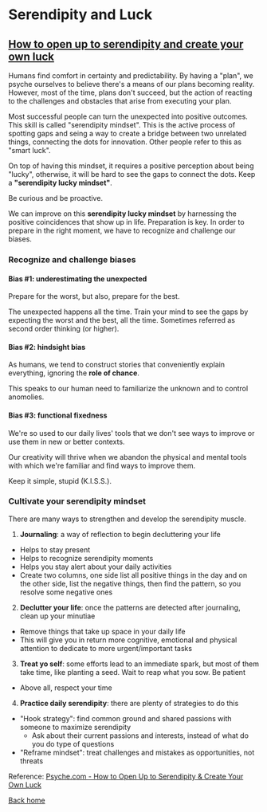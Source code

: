 # Serendipity and Luck

## [How to open up to serendipity and create your own luck](https://psyche.co/guides/how-to-open-up-to-serendipity-and-create-your-own-luck)

Humans find comfort in certainty and predictability. By having a "plan", we psyche ourselves to believe there's a means of our plans becoming reality. However, most of the time, plans don't succeed, but the action of reacting to the challenges and obstacles that arise from executing your plan.

Most successful people can turn the unexpected into positive outcomes. This skill is called "serendipity mindset". This is the active process of spotting gaps and seing a way to create a bridge between two unrelated things, connecting the dots for innovation. Other people refer to this as "smart luck".

On top of having this mindset, it requires a positive perception about being "lucky", otherwise, it will be hard to see the gaps to connect the dots. Keep a **"serendipity lucky mindset"**.

Be curious and be proactive.

We can improve on this **serendipity lucky mindset** by harnessing the positive coincidences that show up in life. Preparation is key. In order to prepare in the right moment, we have to recognize and challenge our biases.

### Recognize and challenge biases

#### Bias #1: underestimating the unexpected

Prepare for the worst, but also, prepare for the best.

The unexpected happens all the time. Train your mind to see the gaps by expecting the worst and the best, all the time. Sometimes referred as second order thinking (or higher).

#### Bias #2: hindsight bias

As humans, we tend to construct stories that conveniently explain everything, ignoring the **role of chance**.

This speaks to our human need to familiarize the unknown and to control anomolies.

#### Bias #3: functional fixedness

We're so used to our daily lives' tools that we don't see ways to improve or use them in new or better contexts.

Our creativity will thrive when we abandon the physical and mental tools with which we're familiar and find ways to improve them.

Keep it simple, stupid (K.I.S.S.).

### Cultivate your serendipity mindset

There are many ways to strengthen and develop the serendipity muscle.

1. **Journaling**: a way of reflection to begin decluttering your life
- Helps to stay present
- Helps to recognize serendipity moments
- Helps you stay alert about your daily activities
- Create two columns, one side list all positive things in the day and on the other side, list the negative things, then find the pattern, so you resolve some negative ones

2. **Declutter your life**: once the patterns are detected after journaling, clean up your minutiae
- Remove things that take up space in your daily life
- This will give you in return more cognitive, emotional and physical attention to dedicate to more urgent/important tasks

3. **Treat yo self**: some efforts lead to an immediate spark, but most of them take time, like planting a seed. Wait to reap what you sow. Be patient
- Above all, respect your time

4. **Practice daily serendipity**: there are plenty of strategies to do this
- "Hook strategy": find common ground and shared passions with someone to maximize serendipity
  - Ask about their current passions and interests, instead of what do you do type of questions
- "Reframe mindset": treat challenges and mistakes as opportunities, not threats

Reference: [Psyche.com - How to Open Up to Serendipity & Create Your Own Luck](https://psyche.co/guides/how-to-open-up-to-serendipity-and-create-your-own-luck)

[Back home](../README.md)
